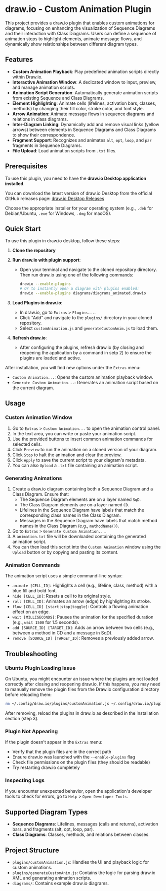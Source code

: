 # draw.io - Custom Animation Plugin
This project provides a draw.io plugin that enables custom animations for diagrams, focusing on enhancing the visualization of Sequence Diagrams and their interaction with Class Diagrams. Users can define a sequence of animation steps to highlight elements, animate message flows, and dynamically show relationships between different diagram types.

## Features
- **Custom Animation Playback**: Play predefined animation scripts directly within Draw.io.
- **Interactive Animation Window**: A dedicated window to input, preview, and manage animation scripts.
- **Animation Script Generation**: Automatically generate animation scripts from existing Sequence and Class Diagrams.
- **Element Highlighting**: Animate cells (lifelines, activation bars, classes, methods) by changing their fill color, stroke color, and font style.
- **Arrow Animation**: Animate message flows in sequence diagrams and relations in class diagrams.
- **Inter-Diagram Linking**: Dynamically add and remove visual links (yellow arrows) between elements in Sequence Diagrams and Class Diagrams to show their correspondence.
- **Fragment Support**: Recognizes and animates `alt`, `opt`, `loop`, and `par` fragments in Sequence Diagrams.
- **File Upload**: Load animation scripts from `.txt` files.

## Prerequisites
To use this plugin, you need to have the **draw.io Desktop application installed**.

You can download the latest version of draw.io Desktop from the official GitHub releases page:
[draw.io Desktop Releases](https://github.com/jgraph/drawio-desktop/releases)

Choose the appropriate installer for your operating system (e.g., `.deb` for Debian/Ubuntu, `.exe` for Windows, `.dmg` for macOS).

## Quick Start
To use this plugin in draw.io desktop, follow these steps:

1.  **Clone the repository**

2.  **Run draw.io with plugin support**:
    *   Open your terminal and navigate to the cloned repository directory. Then run draw.io using one of the following commands:
        ```bash
        drawio --enable-plugins
        # Or to instantly open a diagram with plugins enabled:
        drawio --enable-plugins diagrams/diagrams_animated.drawio
        ```

3.  **Load Plugins in draw.io**:
    *   In draw.io, go to `Extras` > `Plugins...`.
    *   Click "Add" and navigate to the `plugins/` directory in your cloned repository.
    *   Select `customAnimation.js` and `generateCustomAnim.js` to load them.

4.  **Refresh draw.io**:
    *   After configuring the plugins, refresh draw.io (by closing and reopening the application by a command in setp 2) to ensure the plugins are loaded and active.

After installation, you will find new options under the `Extras` menu:
-   `Custom Animation...`: Opens the custom animation playback window.
-   `Generate Custom Animation...`: Generates an animation script based on the current diagram.

## Usage

### Custom Animation Window
1.  Go to `Extras` > `Custom Animation...` to open the animation control panel.
2.  In the text area, you can write or paste your animation script.
3.  Use the provided buttons to insert common animation commands for selected cells.
4.  Click `Preview` to run the animation on a cloned version of your diagram.
5.  Click `Stop` to halt the animation and clear the preview.
6.  Click `Apply` to save the current script to your diagram's metadata.
7.  You can also `Upload` a `.txt` file containing an animation script.

### Generating Animations
1.  Create a draw.io diagram containing both a Sequence Diagram and a Class Diagram. Ensure that:
    *   The Sequence Diagram elements are on a layer named `SqD`.
    *   The Class Diagram elements are on a layer named `CD`.
    *   Lifelines in the Sequence Diagram have labels that match the corresponding class names in the Class Diagram.
    *   Messages in the Sequence Diagram have labels that match method names in the Class Diagram (e.g., `methodName()`).
2.  Go to `Extras` > `Generate Custom Animation...`.
3.  A `animation.txt` file will be downloaded containing the generated animation script.
4.  You can then load this script into the `Custom Animation` window using the `Upload` button or by copying and pasting its content.

### Animation Commands
The animation script uses a simple command-line syntax:
-   `animate [CELL_ID]`: Highlights a cell (e.g., lifeline, class, method) with a blue fill and bold font.
-   `hide [CELL_ID]`: Resets a cell to its original style.
-   `roll [CELL_ID]`: Animates an arrow (edge) by highlighting its stroke.
-   `flow [CELL_ID] [start|stop|toggle]`: Controls a flowing animation effect on an edge.
-   `wait [MILLISECONDS]`: Pauses the animation for the specified duration (e.g., `wait 1500` for 1.5 seconds).
-   `add [SOURCE_ID] [TARGET_ID]`: Adds an arrow between two cells (e.g., between a method in CD and a message in SqD).
-   `remove [SOURCE_ID] [TARGET_ID]`: Removes a previously added arrow.

## Troubleshooting

### Ubuntu Plugin Loading Issue
On Ubuntu, you might encounter an issue where the plugins are not loaded correctly after closing and reopening draw.io. If this happens, you may need to manually remove the plugin files from the Draw.io configuration directory before reloading them:
```bash
rm ~/.config/draw.io/plugins/customAnimation.js ~/.config/draw.io/plugins/generateCustomAnim.js
```
After removing, reload the plugins in draw.io as described in the Installation section (step 3).

### Plugin Not Appearing
If the plugin doesn't appear in the `Extras` menu:
 - Verify that the plugin files are in the correct path
 - Ensure draw.io was launched with the `--enable-plugins` flag
 - Check file permissions on the plugin files (they should be readable)
 - Try restarting draw.io completely

### Inspecting Logs
If you encounter unexpected behavior, open the application's developer tools to check for errors, go to `Help` > `Open Developer Tools`.

## Supported Diagram Types
-   **Sequence Diagrams**: Lifelines, messages (calls and returns), activation bars, and fragments (alt, opt, loop, par).
-   **Class Diagrams**: Classes, methods, and relations between classes.

## Project Structure
-   `plugins/customAnimation.js`: Handles the UI and playback logic for custom animations.
-   `plugins/generateCustomAnim.js`: Contains the logic for parsing draw.io XML and generating animation scripts.
-   `diagrams/`: Contains example draw.io diagrams.

